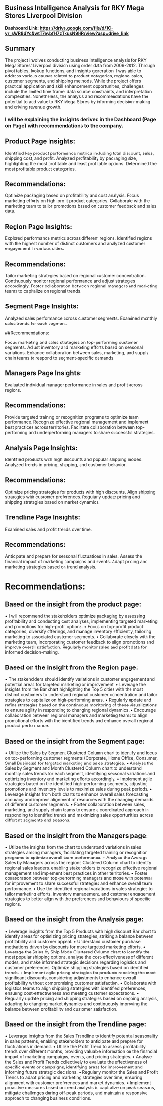 ## Business Intelligence Analysis for RKY Mega Stores Liverpool Division

#### Dashboard Link: https://drive.google.com/file/d/1C-vr_sWR8dYcNwtT7eybfH7zTkusN9HR/view?usp=drive_link



## Summary

The project involves conducting business intelligence analysis for RKY Mega Stores' Liverpool division using order data from 2009-2012. 
Through pivot tables, lookup functions, and insights generation, I was able to address various causes related to product categories, regional sales, customer segments, and shipping methods. 
While the project offers practical application and skill enhancement opportunities, challenges include the limited time frame, data source constraints, and interpretation complexities.
Nonetheless, the analysis and recommendations have the potential to add value to RKY Mega Stores by informing decision-making and driving revenue growth.


### I will be explaining the insights derived in the Dashboard (Page on Page) with recommendations to the company.




## Product Page Insights:
Identified key product performance metrics including total discount, sales, shipping cost, and profit.
Analyzed profitability by packaging size, highlighting the most profitable and least profitable options.
Determined the most profitable product categories.

## Recommendations:

Optimize packaging based on profitability and cost analysis.
Focus marketing efforts on high-profit product categories.
Collaborate with the marketing team to tailor promotions based on customer feedback and sales data.


## Region Page Insights:
Explored performance metrics across different regions.
Identified regions with the highest number of distinct customers and analyzed customer engagement in various cities.

## Recommendations:

Tailor marketing strategies based on regional customer concentration.
Continuously monitor regional performance and adjust strategies accordingly.
Foster collaboration between regional managers and marketing teams to capitalize on regional trends.


## Segment Page Insights:
Analyzed sales performance across customer segments.
Examined monthly sales trends for each segment.

##Recommendations:

Focus marketing and sales strategies on top-performing customer segments.
Adjust inventory and marketing efforts based on seasonal variations.
Enhance collaboration between sales, marketing, and supply chain teams to respond to segment-specific demands.


## Managers Page Insights:
Evaluated individual manager performance in sales and profit across regions.


## Recommendations:

Provide targeted training or recognition programs to optimize team performance.
Recognize effective regional management and implement best practices across territories.
Facilitate collaboration between top-performing and underperforming managers to share successful strategies.


## Analysis Page Insights:
Identified products with high discounts and popular shipping modes.
Analyzed trends in pricing, shipping, and customer behavior.


## Recommendations:

Optimize pricing strategies for products with high discounts.
Align shipping strategies with customer preferences.
Regularly update pricing and shipping strategies based on market dynamics.


## Trendline Page Insights:
Examined sales and profit trends over time.


## Recommendations:

Anticipate and prepare for seasonal fluctuations in sales.
Assess the financial impact of marketing campaigns and events.
Adapt pricing and marketing strategies based on trend analysis.















# Recommendations: 



## Based on the insight from the product page:

•	I will recommend the stakeholders optimize packaging by assessing profitability and conducting cost analyses, implementing targeted marketing and promotions for high-profit options.
•	Focus on top-profit product categories, diversify offerings, and manage inventory efficiently, tailoring marketing to associated customer segments.
•	Collaborate closely with the marketing team, incorporating customer feedback to align promotions and improve overall satisfaction. Regularly monitor sales and profit data for informed decision-making.


## Based on the insight from the Region page:

•	The stakeholders should identify variations in customer engagement and potential areas for targeted marketing or improvement.
•	Leverage the insights from the Bar chart highlighting the Top 5 cities with the most distinct customers to understand regional customer concentration and tailor strategies to capitalize on high-performing areas.
•	Regularly update and refine strategies based on the continuous monitoring of these visualizations to ensure agility in responding to changing regional dynamics.
•	Encourage collaboration between regional managers and marketing teams to align promotional efforts with the identified trends and enhance overall regional product performance.


## Based on the insight from the Segment page:

•	Utilize the Sales by Segment Clustered Column chart to identify and focus on top-performing customer segments (Corporate, Home Office, Consumer, Small Business) for targeted marketing and sales strategies.
•	Analyse the Sales by Segment and Month Clustered Column chart to understand monthly sales trends for each segment, identifying seasonal variations and optimizing inventory and marketing efforts accordingly.
•	Implement agile strategies based on the identified high-performing segments, adjusting promotions and inventory levels to maximize sales during peak periods.
•	Leverage insights from both charts to enhance overall sales forecasting accuracy and improve alignment of resources with the changing demands of different customer segments.
•	Foster collaboration between sales, marketing, and supply chain teams to ensure a coordinated approach in responding to identified trends and maximizing sales opportunities across different segments and seasons.


## Based on the insight from the Managers page:

•	 Utilize the insights from the chart to understand variations in sales strategies among managers, facilitating targeted training or recognition programs to optimize overall team performance.
•	Analyse the Average Sales by Managers across the regions Clustered Column chart to identify regional sales leaders, enabling stakeholders to recognize effective regional management and implement best practices in other territories.
•	Foster collaboration between top-performing managers and those with potential for improvement to share successful strategies and enhance overall team performance.
•	Use the identified regional variations in sales strategies to tailor marketing efforts, inventory management, and customer engagement strategies to better align with the preferences and behaviours of specific regions.




## Based on the insight from the Analysis page:

•	Leverage insights from the Top 5 Products with high discount Bar chart to identify areas for optimizing pricing strategies, striking a balance between profitability and customer appeal.
•	Understand customer purchase motivations driven by discounts for more targeted marketing efforts.
•	 Leverage the Sales by Ship Mode Clustered Column chart to identify the most popular shipping options, analyse the cost-effectiveness of different modes, and make informed strategic decisions regarding logistics and customer preferences. Optimize shipping strategies based on identified trends.
•	Implement agile pricing strategies for products receiving the most significant discounts, considering adjustments to enhance overall profitability without compromising customer satisfaction.
•	Collaborate with logistics teams to align shipping strategies with identified preferences, ensuring cost-effectiveness and meeting customer expectations.
•	Regularly update pricing and shipping strategies based on ongoing analysis, adapting to changing market dynamics and continuously improving the balance between profitability and customer satisfaction.


## Based on the insight from the Trendline page:

•	Leverage insights from the Sales Trendline to identify potential seasonality in sales patterns, enabling stakeholders to anticipate and prepare for fluctuations in demand.
•	Utilize the Profit Trend to assess profitability trends over different months, providing valuable information on the financial impact of marketing campaigns, events, and pricing strategies. 
•	Analyse the Sales and Profit Trends collectively to evaluate the effectiveness of specific events or campaigns, identifying areas for improvement and informing future strategic decisions.
•	Regularly monitor the Sales and Profit Trends to adapt pricing and marketing strategies over time, ensuring alignment with customer preferences and market dynamics.
•	Implement proactive measures based on trend analysis to capitalize on peak seasons, mitigate challenges during off-peak periods, and maintain a responsive approach to changing business conditions.
